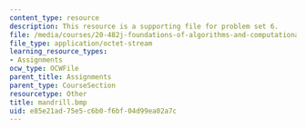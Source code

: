 ```yaml
---
content_type: resource
description: This resource is a supporting file for problem set 6.
file: /media/courses/20-482j-foundations-of-algorithms-and-computational-techniques-in-systems-biology-spring-2006/e85e21ad75e5c6b0f6bf04d99ea02a7c_mandrill.bmp
file_type: application/octet-stream
learning_resource_types:
- Assignments
ocw_type: OCWFile
parent_title: Assignments
parent_type: CourseSection
resourcetype: Other
title: mandrill.bmp
uid: e85e21ad-75e5-c6b0-f6bf-04d99ea02a7c
---
```

